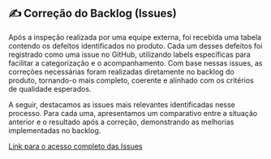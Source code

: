 ## ✍️ Correção do Backlog (Issues)

Após a inspeção realizada por uma equipe externa, foi recebida uma tabela contendo os defeitos identificados no produto. Cada um desses defeitos foi registrado como uma issue no GitHub, utilizando labels específicas para facilitar a categorização e o acompanhamento. Com base nessas issues, as correções necessárias foram realizadas diretamente no backlog do produto, tornando-o mais completo, coerente e alinhado com os critérios de qualidade esperados.

A seguir, destacamos as issues mais relevantes identificadas nesse processo. Para cada uma, apresentamos um comparativo entre a situação anterior e o resultado após a correção, demonstrando as melhorias implementadas no backlog.

[Link para o acesso completo das Issues]()
